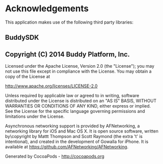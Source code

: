 # Acknowledgements
This application makes use of the following third party libraries:

## BuddySDK

## Copyright (C) 2014 Buddy Platform, Inc.

Licensed under the Apache License, Version 2.0 (the "License"); you may not
use this file except in compliance with the License. You may obtain a copy of
the License at

  http://www.apache.org/licenses/LICENSE-2.0 

Unless required by applicable law or agreed to in writing, software
distributed under the License is distributed on an "AS IS" BASIS, WITHOUT
WARRANTIES OR CONDITIONS OF ANY KIND, either express or implied. See the
License for the specific language governing permissions and limitations under
the License.

Asynchronous networking support is provided by AFNetworking, a networking library for 
iOS and Mac OS X.  It is open source software, written by\copyright by Mattt Thompson 
and Scott Raymond (the extra 't' is intentional), and created in the development
of Gowalla for iPhone.  It is available at https://github.com/AFNetworking/AFNetworking.

Generated by CocoaPods - http://cocoapods.org
